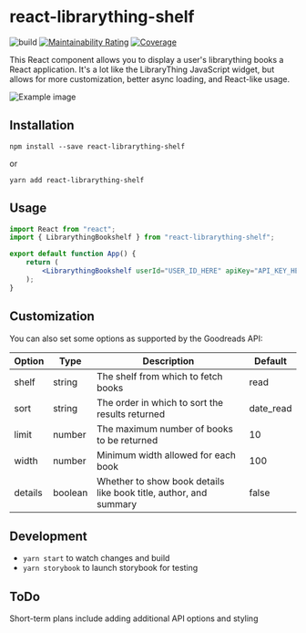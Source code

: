 # react-librarything-shelf
![build](https://github.com/kylekarpack/react-librarything-shelf/workflows/build/badge.svg)
[![Maintainability Rating](https://sonarcloud.io/api/project_badges/measure?project=kylekarpack_react-librarything-shelf&metric=sqale_rating)](https://sonarcloud.io/dashboard?id=kylekarpack_react-librarything-shelf) [![Coverage](https://sonarcloud.io/api/project_badges/measure?project=kylekarpack_react-librarything-shelf&metric=coverage)](https://sonarcloud.io/dashboard?id=kylekarpack_react-librarything-shelf)

This React component allows you to display a user's librarything books a React application. It's a lot like the LibraryThing JavaScript widget, but allows for more customization, better async loading, and React-like usage.

![Example image](/sample/sample.png)

## Installation

```
npm install --save react-librarything-shelf
```
or
```
yarn add react-librarything-shelf
```

## Usage

```jsx
import React from "react";
import { LibrarythingBookshelf } from "react-librarything-shelf";

export default function App() {
	return (
		<LibrarythingBookshelf userId="USER_ID_HERE" apiKey="API_KEY_HERE" />
	);
}
```

## Customization

You can also set some options as supported by the Goodreads API:

| Option | Type | Description | Default |
| ------ | ---- | ----------- | ------- |
| shelf  | string | The shelf from which to fetch books | read
| sort  | string | The order in which to sort the results returned | date_read
| limit  | number | The maximum number of books to be returned | 10
| width | number | Minimum width allowed for each book | 100
| details | boolean | Whether to show book details like book title, author, and summary | false

## Development
- `yarn start` to watch changes and build
- `yarn storybook` to launch storybook for testing

## ToDo

Short-term plans include adding additional API options and styling
